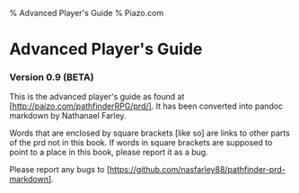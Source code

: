 % Advanced Player's Guide
% Piazo.com

# Advanced Player's Guide

### Version 0.9 (BETA)

This is the advanced player's guide as found at
[http://paizo.com/pathfinderRPG/prd/]. It has been converted into
pandoc markdown by Nathanael Farley. 

Words that are enclosed by square brackets [like so] are links to
other parts of the prd not in this book. If words in square
brackets are supposed to point to a place in this book, please
report it as a bug.

Please report any bugs to
[https://github.com/nasfarley88/pathfinder-prd-markdown].

